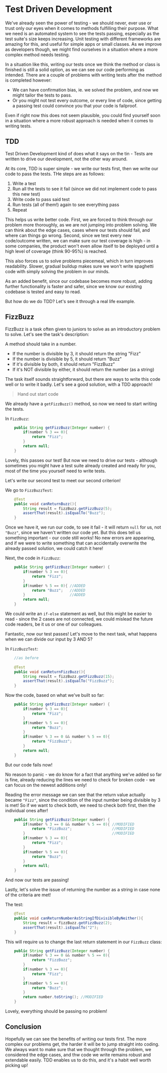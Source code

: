 # Test Driven Development

We've already seen the power of testing - we should never, ever use or trust only our eyes when it comes to methods fulfilling their purpose. What we need is an automated system to see the tests passing, especially as the test suite's size keeps increasing. Unit testing with different frameworks are amazing for this, and useful for simple apps or small classes. As we improve as developers though, we might find ourselves in a situation where a more complex method needs testing. 

In a situation like this, writing our tests once we think the method or class is finished is still a solid option, as we can see our code performing as intended. There are a couple of problems with writing tests after the method is completed however:

* We can have confirmation bias, ie. we solved the problem, and now we might tailor the tests to pass.
* Or you might not test every outcome, or every line of code, since getting a passing test could convince you that your code is failproof.

Even if right now this does not seem plausible, you could find yourself soon in a situation where a more robust approach is needed when it comes to writing tests.

## TDD

Test Driven Development kind of does what it says on the tin - Tests are written to drive our development, not the other way around.

At its core, TDD is super simple - we write our tests first, then we write our code to pass the tests. THe steps are as follows:

1. Write a test
2. Run all the tests to see it fail (since we did not implement code to pass this new test)
3. Write code to pass said test
4. Run tests (all of them!) again to see everything pass
5. Repeat

This helps us write better code. First, we are forced to think through our problem more thoroughly, as we are not jumping into problem solving. We can think about the edge cases, cases where our tests should fail, and where can things go wrong. Second, since we test every new code/outcome written, we can make sure our test coverage is high - in some companies, the product won't even allow itself to be deployed until a high level of coverage (think 90-95%) is reached.

This also forces us to solve problems piecemeal, which in turn improves readability. Slower, gradual buildup makes sure we won't write spaghetti code with simply solving the problem in our minds.

As an added benefit, since our codebase becomes more robust, adding further functionality is faster and safer, since we know our existing codebase is tested and easy to read.

But how do we do TDD? Let's see it through a real life example.

## FizzBuzz

FizzBuzz is a task often given to juniors to solve as an introductory problem to solve. Let's see the task's description:

A method should take in a number. 
* If the number is divisible by 3, it should return the string "Fizz"
* If the number is divisible by 5, it should return "Buzz"
* If it's divisible by both, it should return "FizzBuzz"
* If it's NOT divisible by either, it should return the number (as a string)

The task itself sounds straightforward, but there are ways to write this code well or to write it badly. Let's see a good solution, with a TDD approach!

> Hand out start code

We already have a `getFizzBuzz()` method, so now we need to start writing the tests.

In `FizzBuzz`:

```java
    public String getFizzBuzz(Integer number) {
        if(number % 3 == 0){
            return "Fizz";
        }
        return null;
    }
```

Lovely, this passes our test! But now we need to drive our tests - although sometimes you might have a test suite already created and ready for you, most of the time you yourself need to write tests.

Let's write our second test to meet our second criterion!

We go to `FizzBuzzTest`:

```java 
    @Test
    public void canReturnBuzz(){
        String result = fizzBuzz.getFizzBuzz(5);
        assertThat(result).isEqualTo("Buzz");
    }
```

Once we have it, we run our code, to see it fail - it will return `null` for us, not `"Buzz"`, since we haven't written our code yet. But this does tell us something important - our code still works! No new errors are appearing, and if we were to write something that can accidentally overwrite the already passed solution, we could catch it here!

Next, the code in `FizzBuzz`:

```java
    public String getFizzBuzz(Integer number) {
        if(number % 3 == 0){
            return "Fizz";
        }
        if(number % 5 == 0){ //ADDED
            return "Buzz";   //ADDED
        }                    //ADDED
        return null;
    }
```

We could write an `if-else` statement as well, but this might be easier to read - since the 2 cases are not connected, we could mislead the future code readers, be it us or one of our colleagues.

Fantastic, now our test passes! Let's move to the next task, what happens when we can divide our input by 3 AND 5?

In `FizzBuzzTest`:

```java
    //as before
    
    @Test
    public void canReturnFizzBuzz(){
        String result = fizzBuzz.getFizzBuzz(15);
        assertThat(result).isEqualTo("FizzBuzz");
    }
```

Now the code, based on what we've built so far:

```java
    public String getFizzBuzz(Integer number) {
        if(number % 3 == 0){
            return "Fizz";
        }
        if(number % 5 == 0){
            return "Buzz";
        }
        if(number % 3 == 0 && number % 5 == 0){
            return "FizzBuzz";
        }
        return null;
    }
```

But our code fails now! 

No reason to panic - we do know for a fact that anything we've added so far is fine, already reducing the lines we need to check for broken code - we can focus on the newest additions only! 

Reading the error message we can see that the return value actually became `"Fizz"`, since the condition of the input number being divisible by 3 is met! So if we want to check both, we need to check both first, then the individual ones after!

```java
    public String getFizzBuzz(Integer number) {
        if(number % 3 == 0 && number % 5 == 0){ //MODIFIED
            return "FizzBuzz";                  //MODIFIED
        }                                       //MODIFIED
        if(number % 3 == 0){
            return "Fizz";
        }
        if(number % 5 == 0){
            return "Buzz";
        }
        return null;
    }
```

And now our tests are passing!

Lastly, let's solve the issue of returning the number as a string in case none of the criteria are met!

The test:

```java
    @Test
    public void canReturnNumberAsStringIfDivisibleByNeither(){
        String result = fizzBuzz.getFizzBuzz(2);
        assertThat(result).isEqualTo("2");
    }
```

This will require us to change the last return statement in our `FizzBuzz` class:

```java
    public String getFizzBuzz(Integer number) {
        if(number % 3 == 0 && number % 5 == 0){
            return "FizzBuzz";
        }
        if(number % 3 == 0){
            return "Fizz";
        }
        if(number % 5 == 0){
            return "Buzz";
        }
        return number.toString(); //MODIFIED
    }
```

Lovely, everything should be passing no problem!

## Conclusion

Hopefully we can see the benefits of writing our tests first. The more complex our problems get, the harder it will be to jump straight into coding. We always want to make sure that we thought through the problem, we considered the edge cases, and thw code we write remains robust and extendable easily. TDD enables us to do this, and it's a habit well worth picking up!